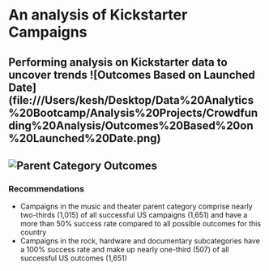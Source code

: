 # An analysis of Kickstarter Campaigns
Performing analysis on Kickstarter data to uncover trends
![Outcomes Based on Launched Date] (file:///Users/kesh/Desktop/Data%20Analytics%20Bootcamp/Analysis%20Projects/Crowdfunding%20Analysis/Outcomes%20Based%20on%20Launched%20Date.png)
---
![Parent Category Outcomes](file:///Users/kesh/Desktop/Data%20Analytics%20Bootcamp/Analysis%20Projects/Crowdfunding%20Analysis/Parent%20Category%20Outcomes.png)
---
### Recommendations
* Campaigns in the music and theater parent category comprise nearly two-thirds (1,015) of all successful US campaigns (1,651) and have a more than 50% success rate compared to all possible outcomes for this country
* Campaigns in the rock, hardware and documentary subcategories have a 100% success rate and make up nearly one-third (507) of all successful US outcomes (1,651)
